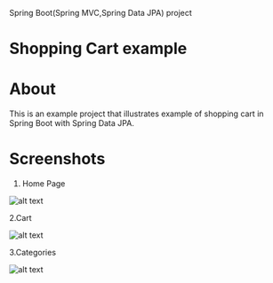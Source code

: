 Spring Boot(Spring MVC,Spring Data JPA) project

Shopping Cart example
================

About
================
This is an example project that illustrates example of shopping cart in Spring Boot with Spring Data JPA.

Screenshots
================

1. Home Page

![alt text](https://res.cloudinary.com/gruja90/image/upload/v1523280825/home.png)

2.Cart

![alt text](https://res.cloudinary.com/gruja90/image/upload/v1523280825/cart.png)

3.Categories

![alt text](https://res.cloudinary.com/gruja90/image/upload/v1523280825/categories.png)
